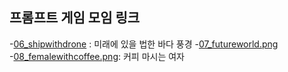 ## 프롬프트 게임 모임 링크 

-[06_shipwithdrone](https://labs.google/fx/tools/whisk/share/4kbkukcqa0000) : 미래에 있을 법한 바다 풍경
-[07_futureworld.png](https://labs.google/fx/tools/whisk/share/0eh9h7j6b0000)
-[08_femalewithcoffee.png](ttps://labs.google/fx/tools/whisk/share/7m5rb31i50000): 커피 마시는 여자